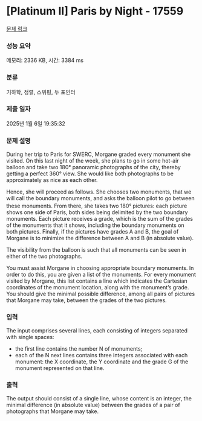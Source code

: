 # [Platinum II] Paris by Night - 17559 

[문제 링크](https://www.acmicpc.net/problem/17559) 

### 성능 요약

메모리: 2336 KB, 시간: 3384 ms

### 분류

기하학, 정렬, 스위핑, 두 포인터

### 제출 일자

2025년 1월 6일 19:35:32

### 문제 설명

<p>During her trip to Paris for SWERC, Morgane graded every monument she visited. On this last night of the week, she plans to go in some hot-air balloon and take two 180° panoramic photographs of the city, thereby getting a perfect 360° view. She would like both photographs to be approximately as nice as each other.</p>

<p>Hence, she will proceed as follows. She chooses two monuments, that we will call the boundary monuments, and asks the balloon pilot to go between these monuments. From there, she takes two 180°<sup> </sup>pictures: each picture shows one side of Paris, both sides being delimited by the two boundary monuments. Each picture receives a grade, which is the sum of the grades of the monuments that it shows, including the boundary monuments on both pictures. Finally, if the pictures have grades A and B, the goal of Morgane is to minimize the difference between A and B (in absolute value).</p>

<p>The visibility from the balloon is such that all monuments can be seen in either of the two photographs.</p>

<p>You must assist Morgane in choosing appropriate boundary monuments. In order to do this, you are given a list of the monuments. For every monument visited by Morgane, this list contains a line which indicates the Cartesian coordinates of the monument location, along with the monument’s grade. You should give the minimal possible difference, among all pairs of pictures that Morgane may take, between the grades of the two pictures.</p>

### 입력 

 <p>The input comprises several lines, each consisting of integers separated with single spaces:</p>

<ul>
	<li>the first line contains the number N of monuments;</li>
	<li>each of the N next lines contains three integers associated with each monument: the X coordinate, the Y coordinate and the grade G of the monument represented on that line.</li>
</ul>

### 출력 

 <p>The output should consist of a single line, whose content is an integer, the minimal difference (in absolute value) between the grades of a pair of photographs that Morgane may take.</p>

